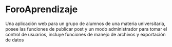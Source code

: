 # ForoAprendizaje
Una aplicación web para un grupo de alumnos de una materia universitaria, posee las funciones de publicar post y un modo administrador para tomar el control de usuarios, incluye funciones de manejo de archivos y exportación de datos
